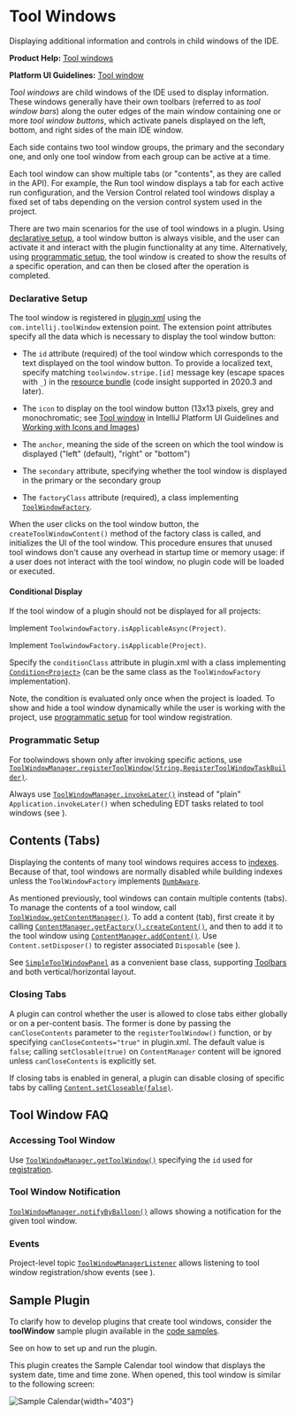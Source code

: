 # Tool Windows

<!-- Copyright 2000-2023 JetBrains s.r.o. and contributors. Use of this source code is governed by the Apache 2.0 license. -->

<link-summary>Displaying additional information and controls in child windows of the IDE.</link-summary>

<tldr>

**Product Help:** [Tool windows](https://www.jetbrains.com/help/idea/tool-windows.html)

**Platform UI Guidelines:** [Tool window](https://jetbrains.design/intellij/components/tool_window/)

</tldr>

_Tool windows_ are child windows of the IDE used to display information.
These windows generally have their own toolbars (referred to as _tool window bars_) along the outer edges of the main window containing one or more _tool window buttons_, which activate panels displayed on the left, bottom, and right sides of the main IDE window.

Each side contains two tool window groups, the primary and the secondary one, and only one tool window from each group can be active at a time.

Each tool window can show multiple tabs (or "contents", as they are called in the API).
For example, the <control>Run</control> tool window displays a tab for each active run configuration, and the Version Control related tool windows display a fixed set of tabs depending on the version control system used in the project.

There are two main scenarios for the use of tool windows in a plugin.
Using [declarative setup](#declarative-setup), a tool window button is always visible, and the user can activate it and interact with the plugin functionality at any time.
Alternatively, using [programmatic setup](#programmatic-setup), the tool window is created to show the results of a specific operation, and can then be closed after the operation is completed.

### Declarative Setup

The tool window is registered in <path>[plugin.xml](plugin_configuration_file.md)</path> using the `com.intellij.toolWindow` extension point.
The extension point attributes specify all the data which is necessary to display the tool window button:

* The `id` attribute (required) of the tool window which corresponds to the text displayed on the tool window button.
To provide a localized text, specify matching `toolwindow.stripe.[id]` message key (escape spaces with `_`) in the [resource bundle](plugin_configuration_file.md#idea-plugin__resource-bundle) (code insight supported in 2020.3 and later).

* The `icon` to display on the tool window button (13x13 pixels, grey and monochromatic; see [Tool window](https://jetbrains.design/intellij/components/tool_window/#07) in IntelliJ Platform UI Guidelines and [Working with Icons and Images](work_with_icons_and_images.md))

* The `anchor`, meaning the side of the screen on which the tool window is displayed ("left" (default), "right" or "bottom")

* The `secondary` attribute, specifying whether the tool window is displayed in the primary or the secondary group

* The `factoryClass` attribute (required), a class implementing [`ToolWindowFactory`](%gh-ic%/platform/platform-api/src/com/intellij/openapi/wm/ToolWindowFactory.java).

When the user clicks on the tool window button, the `createToolWindowContent()` method of the factory class is called, and initializes the UI of the tool window.
This procedure ensures that unused tool windows don't cause any overhead in startup time or memory usage: if a user does not interact with the tool window, no plugin code will be loaded or executed.

#### Conditional Display

If the tool window of a plugin should not be displayed for all projects:

<tabs>

<tab title="2023.3 and later">

Implement `ToolwindowFactory.isApplicableAsync(Project)`.

</tab>

<tab title="2021.1 and later">

Implement `ToolwindowFactory.isApplicable(Project)`.

</tab>

<tab title="2019.3 and earlier">

Specify the `conditionClass` attribute in <path>plugin.xml</path> with a class implementing [`Condition<Project>`](%gh-ic%/platform/util/src/com/intellij/openapi/util/Condition.java) (can be the same class as the `ToolWindowFactory` implementation).

</tab>

</tabs>

Note, the condition is evaluated only once when the project is loaded.
To show and hide a tool window dynamically while the user is working with the project, use [programmatic setup](#programmatic-setup) for tool window registration.

### Programmatic Setup

For toolwindows shown only after invoking specific actions, use [`ToolWindowManager.registerToolWindow(String,RegisterToolWindowTaskBuilder)`](%gh-ic%/platform/platform-api/src/com/intellij/openapi/wm/ToolWindowManager.kt).

Always use [`ToolWindowManager.invokeLater()`](%gh-ic%/platform/platform-api/src/com/intellij/openapi/wm/ToolWindowManager.kt) instead of "plain" `Application.invokeLater()` when scheduling EDT tasks related to tool windows (see [](general_threading_rules.md)).

## Contents (Tabs)

Displaying the contents of many tool windows requires access to [indexes](indexing_and_psi_stubs.md).
Because of that, tool windows are normally disabled while building indexes unless the `ToolWindowFactory` implements [`DumbAware`](%gh-ic%/platform/core-api/src/com/intellij/openapi/project/DumbAware.java).

As mentioned previously, tool windows can contain multiple contents (tabs).
To manage the contents of a tool window, call [`ToolWindow.getContentManager()`](%gh-ic%/platform/ide-core/src/com/intellij/openapi/wm/ToolWindow.java).
To add a content (tab), first create it by calling [`ContentManager.getFactory().createContent()`](%gh-ic%/platform/ide-core/src/com/intellij/ui/content/ContentManager.java), and then to add it to the tool window using [`ContentManager.addContent()`](%gh-ic%/platform/ide-core/src/com/intellij/ui/content/ContentManager.java).
Use `Content.setDisposer()` to register associated `Disposable` (see [](disposers.md)).

See [`SimpleToolWindowPanel`](%gh-ic%/platform/platform-api/src/com/intellij/openapi/ui/SimpleToolWindowPanel.java) as a convenient base class, supporting [Toolbars](basic_action_system.md#building-ui-from-actions) and both vertical/horizontal layout.

### Closing Tabs

A plugin can control whether the user is allowed to close tabs either globally or on a per-content basis.
The former is done by passing the `canCloseContents` parameter to the `registerToolWindow()` function, or by specifying `canCloseContents="true"` in <path>plugin.xml</path>.
The default value is `false`; calling `setClosable(true)` on `ContentManager` content will be ignored unless `canCloseContents` is explicitly set.

If closing tabs is enabled in general, a plugin can disable closing of specific tabs by calling [`Content.setCloseable(false)`](%gh-ic%/platform/ide-core/src/com/intellij/ui/content/Content.java).

## Tool Window FAQ

### Accessing Tool Window

Use [`ToolWindowManager.getToolWindow()`](%gh-ic%/platform/platform-api/src/com/intellij/openapi/wm/ToolWindowManager.kt) specifying the `id` used for [registration](#declarative-setup).

### Tool Window Notification

[`ToolWindowManager.notifyByBalloon()`](%gh-ic%/platform/platform-api/src/com/intellij/openapi/wm/ToolWindowManager.kt) allows showing a notification for the given tool window.

### Events

Project-level topic [`ToolWindowManagerListener`](%gh-ic%/platform/platform-impl/src/com/intellij/openapi/wm/ex/ToolWindowManagerListener.java) allows listening to tool window registration/show events (see [](plugin_listeners.md)).

## Sample Plugin

To clarify how to develop plugins that create tool windows, consider the **toolWindow** sample plugin available in the [code samples](%gh-sdk-samples%/tool_window).

See [](code_samples.md) on how to set up and run the plugin.

This plugin creates the <control>Sample Calendar</control> tool window that displays the system date, time and time zone.
When opened, this tool window is similar to the following screen:

![Sample Calendar](sample_calendar.png){width="403"}
